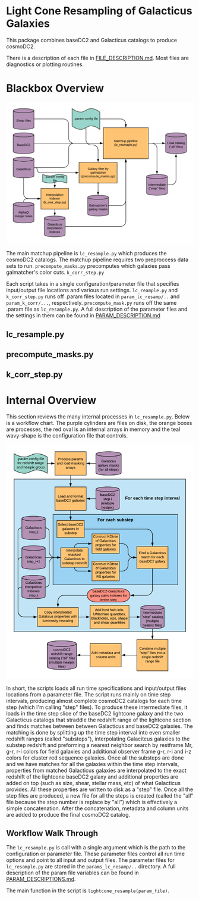 Light Cone Resampling of Galacticus Galaxies
============================================

This package combines baseDC2 and Galacticus catalogs to produce
cosmoDC2. 

There is a description of each file in
[FILE_DESCRIPTION.md](FILE_DESCRIPTION.md). Most files are diagnostics
or plotting routines.

Blackbox Overview
=================

![Blackbox Overview](doc_figures/Matchup%20Pipeline.png)

The main matchup pipeline is `lc_resample.py` which produces
the cosmoDC2 catalogs. The matchup pipeline requires two preproccess data sets to run. `precompute_masks.py` precomputes which galaxies pass galmatcher's color cuts. `k_corr_step.py` 

Each script takes in a single configuration/parameter file that
specifies input/output file locations and various run
settings. `lc_reample.py` and `k_corr_step.py` runs off .param files
located in `param_lc_resamp/..` and `param_k_corr/...`,
respectively. `precompute_mask.py` runs off the same .param file as
`lc_resample.py`. A full description of the parameter files and the settings in them can be
found in [PARAM_DESCRIPTION.md](PARAM_DESCRIPTION.md)

lc_resample.py
--------------

precompute_masks.py
-------------------

k_corr_step.py
--------------

Internal Overview
=================

This section reviews the many internal processes in
`lc_resample.py`. Below is a workflow chart. The purple cylinders are
files on disk, the orange boxes are processes, the red oval is an
internal arrays in memory and the teal wavy-shape is the configuration
file that controls. 

![Whitebox Overview](doc_figures/Internal%20Matchup%20Pipeline.png)

In short, the scripts loads all run time specifications and
input/output files locations from a parameter file. The script runs
mainly on time step intervals, producing almost complete cosmoDC2
catalogs for each time step (which I'm calling "step" files). To
produce these intermediate files, it loads in the time step slice of
the baseDC2 lightcone galaxy and the two Galacticus catalogs that
straddle the redshift range of the lightcone section and finds matches
between between Galacticus and baseDC2 galaxies. The matching is done
by splitting up the time step interval into even smaller redshift
ranges (called "substeps"), interpolating Galacitcus galaxies to the
substep redshift and preforming a nearest neighbor search by restframe
Mr, g-r, r-i colors for field galaxies and additional observer frame
g-r, r-i and i-z colors for cluster red sequence galaxies. Once all
the substeps are done and we have matches for all the galaxies within
the time step intervals, properties from matched Galacticus galaxies
are interpolated to the exact redshift of the lightcone baseDC2 galaxy
and additional properties are added on top (such as size, shear,
stellar mass, etc) of what Galacticus provides. All these properties
are written to disk as a "step" file. Once all the step files are
produced, a new file for all the steps is created (called the "all"
file because the step number is replace by "all") which is effectively
a simple concatenation. After the concatenation, metadata and column
units are added to produce the final cosmoDC2 catalog.


Workflow Walk Through 
---------------------

The `lc_resample.py` is call with a single argument which is the path
to the configuration or parameter file. These parameter files control
all run time options and point to all input and output files. The
parameter files for `lc_resample.py` are stored in the
`params_lc_resamp/..` directory. A full description of the param file
variables can be found in [PARAM_DESCRIPTIONS.md](PARAM_DESCRIPTIONS.md).

The main function in the script is `lightcone_resample(param_file)`.
